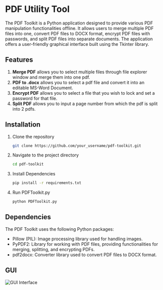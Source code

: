 # PDF Utility Tool

The PDF Toolkit is a Python application designed to provide various PDF manipulation functionalities offline. It allows users to merge multiple PDF files into one, convert PDF files to DOCX format, encrypt PDF files with passwords, and split PDF files into separate documents. The application offers a user-friendly graphical interface built using the Tkinter library.

## Features
1. **Merge PDF** allows you to select multiple files through file explorer window and merge them into one pdf.
2. **PDF to .docx** allows you to select a pdf file and convert it into an editable MS-Word Document.
3. **Encrypt PDF** allows you to select a file that you wish to lock and set a password for that file.
4. **Split PDF** allows you to input a page number from which the pdf is split into 2 pdfs.

## Installation

1. Clone the repository

   ```bash
   git clone https://github.com/your_username/pdf-toolkit.git
   ```
2. Navigate to the project directory

   ```bash
   cd pdf-toolkit
   ```
3. Install Dependencies

   ```bash
   pip install -r requirements.txt
   ```
4. Run PDFToolkit.py

   ```bash
   python PDFToolkit.py
   ```

## Dependencies

The PDF Toolkit uses the following Python packages:

* Pillow (PIL): Image processing library used for handling images.
* PyPDF2: Library for working with PDF files, providing functionalities for merging, splitting, and encrypting PDFs.
* pdf2docx: Converter library used to convert PDF files to DOCX format.

## GUI
![GUI Interface](https://github.com/KJ173/Project-Guidance/assets/92749776/b3105e57-cdcd-4cad-9f6b-f235db4d2770)
